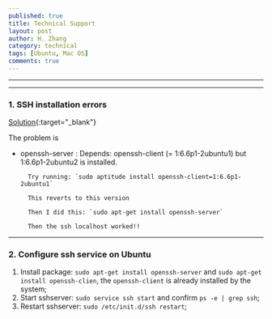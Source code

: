 ```yaml
---
published: true
title: Technical Support 
layout: post
author: H. Zhang
category: technical 
tags: [Ubuntu, Mac OS]
comments: true 
---
```


---

----

### 1. SSH installation errors ###

[Solution](http://askubuntu.com/questions/546983/ssh-installation-errors){:target="_blank"}

The problem is
- openssh-server : Depends: openssh-client (= 1:6.6p1-2ubuntu1) but 1:6.6p1-2ubuntu2 is installed.

		Try running: `sudo aptitude install openssh-client=1:6.6p1-2ubuntu1`

		This reverts to this version

		Then I did this: `sudo apt-get install openssh-server`

		Then the ssh localhost worked!!

----

### 2. Configure ssh service on Ubuntu ###

1. Install package: `sudo apt-get install openssh-server` and `sudo apt-get install openssh-clien`, the `openssh-client` is already installed by the system;
2. Start sshserver: `sudo service ssh start` and confirm `ps -e | grep ssh`;
3. Restart sshserver: `sudo /etc/init.d/ssh restart`;


<!--more-->


<!--嵌入 video 
<iframe height=498 width=510 src="http://player.youku.com/embed/XMTY1MTI3NjMyNA==" frameborder=0 allowfullscreen></iframe>

<embed src="http://player.youku.com/player.php/Type/Folder/Fid/27690810/Ob/1/sid/XMTY1MTI3NjMyNA==/v.swf" quality="high" width="480" height="400" align="middle" allowScriptAccess="always" allowFullScreen="true" mode="transparent" type="application/x-shockwave-flash"></embed>

<video width="480" height="320" controls>
<source src="movie.mp4">
</video>
-->

<!-- insert audio
<audio src="http://sc.111ttt.com/up/mp3/314720/8F9F3E8438FE1581248E92B54A3C0AB5.mp3" controls="controls">
</audio>
-->

<!-- Insert pdf 
<iframe src="/pdf/mou.pdf" style="width:300px; height:100px;" frameborder="0"></iframe>
-->

<!-- insert pdf doc use google view
<iframe src="http://docs.google.com/gview?url=http://platinhom.github.io/pdf/mou.pdf&embedded=true" style="width:800px; height:1000px;" frameborder="0"></iframe>
-->
